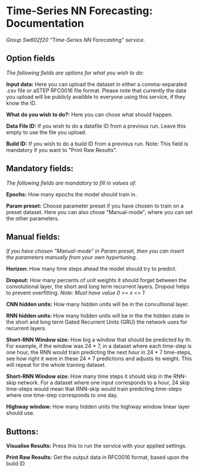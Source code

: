 # Time-Series NN Forecasting: Documentation
*Group Sw602f20 "Time-Series NN Forecasting" service.*

## Option fields
*The following fields are options for what you wish to do:*

**Input data:** Here you can upload the dataset in either a comma-separated .csv file or aSTEP RFC0016 file format. Please note that currently the data you upload will be publicly availible to everyone using this service, if they know the ID.

**What do you wish to do?:** Here you can chose what should happen.

**Data File ID:** If you wish to do a datafile ID from a previous run. Leave this empty to use the file you upload.

**Build ID:** If you wish to do a build ID from a previous run. Note: This field is mandatory if you want to "Print Raw Results".

## Mandatory fields:
*The following fields are mandatory to fill in values of:*

**Epochs:** How many epochs the model should train in.

**Param preset:** Choose parameter preset if you have chosen to train on a preset dataset. Here you can also chose "Manual-mode", where you can set the other parameters.

## Manual fields:
*If you have chosen "Manual-mode" in Param preset, then you can insert the parameters manually from your own hypertuning.*

**Horizon:** How many time steps ahead the model should try to predict.

**Dropout:** How many percents of unit weights it should forget between the convolutional layer, the short and long term recurrent layers. Dropout helps to prevent overfitting. *Note: Must have value 0 >= x <= 1*

**CNN hidden units:** How many hidden units will be in the convultional layer.

**RNN hidden units:** How many hidden units will be in the the hidden state in the short and long term Gated Recurrent Units (GRU) the network uses for recurrent layers.

**Short-RNN Window size:** How big a window that should be predicted by th. For example, if the window was 24 * 7, in a dataset where each time-step is one hour, the RNN would train predicting the next hour in 24 * 7 time-steps, see how right it were in these 24 * 7 predictions and adjusts its weight. This will repeat for the whole training dataset.  

**Short-RNN Window size:** How many time steps it should skip in the RNN-skip network. For a dataset where one input corresponds to a hour, 24 skip time-steps would mean that RNN-skip would train predicting time-steps where one time-step corresponds to one day.

**Highway window:** How many hidden units the highway window linear layer should use.

## Buttons:

**Visualise Results:** Press this to run the service with your applied settings. 

**Print Raw Results:** Get the output data in RFC0016 format, based upon the build ID

